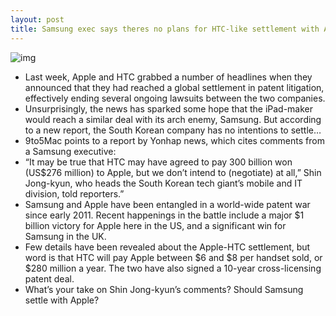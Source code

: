 ```yaml
---
layout: post
title: Samsung exec says theres no plans for HTC-like settlement with Apple
---
```

![img](http://media.idownloadblog.com/wp-content/uploads/2012/11/Shin-Jong-Kyun-Senior-Executive-Samsung.jpg)
* Last week, Apple and HTC grabbed a number of headlines when they announced that they had reached a global settlement in patent litigation, effectively ending several ongoing lawsuits between the two companies.
* Unsurprisingly, the news has sparked some hope that the iPad-maker would reach a similar deal with its arch enemy, Samsung. But according to a new report, the South Korean company has no intentions to settle…
* 9to5Mac points to a report by Yonhap news, which cites comments from a Samsung executive:
* “It may be true that HTC may have agreed to pay 300 billion won (US$276 million) to Apple, but we don’t intend to (negotiate) at all,” Shin Jong-kyun, who heads the South Korean tech giant’s mobile and IT division, told reporters.”
* Samsung and Apple have been entangled in a world-wide patent war since early 2011. Recent happenings in the battle include a major $1 billion victory for Apple here in the US, and a significant win for Samsung in the UK.
* Few details have been revealed about the Apple-HTC settlement, but word is that HTC will pay Apple between $6 and $8 per handset sold, or $280 million a year. The two have also signed a 10-year cross-licensing patent deal.
* What’s your take on Shin Jong-kyun’s comments? Should Samsung settle with Apple?

